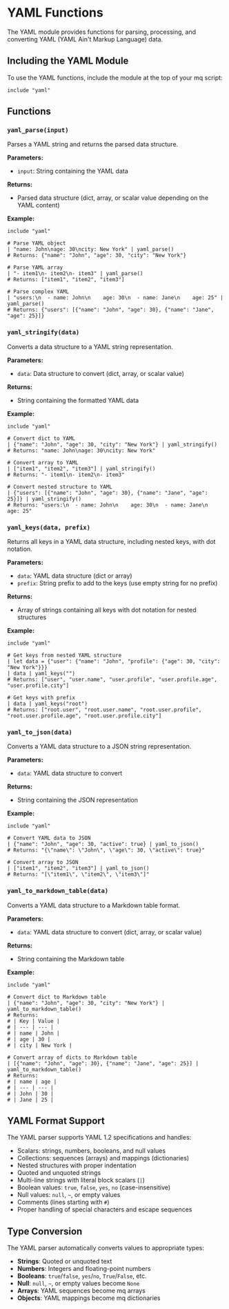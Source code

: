 # YAML Functions

The YAML module provides functions for parsing, processing, and converting YAML (YAML Ain't Markup Language) data.

## Including the YAML Module

To use the YAML functions, include the module at the top of your mq script:

```mq
include "yaml"
```

## Functions

### `yaml_parse(input)`

Parses a YAML string and returns the parsed data structure.

**Parameters:**
- `input`: String containing the YAML data

**Returns:**
- Parsed data structure (dict, array, or scalar value depending on the YAML content)

**Example:**
```mq
include "yaml"

# Parse YAML object
| "name: John\nage: 30\ncity: New York" | yaml_parse()
# Returns: {"name": "John", "age": 30, "city": "New York"}

# Parse YAML array
| "- item1\n- item2\n- item3" | yaml_parse()
# Returns: ["item1", "item2", "item3"]

# Parse complex YAML
| "users:\n  - name: John\n    age: 30\n  - name: Jane\n    age: 25" | yaml_parse()
# Returns: {"users": [{"name": "John", "age": 30}, {"name": "Jane", "age": 25}]}
```

### `yaml_stringify(data)`

Converts a data structure to a YAML string representation.

**Parameters:**
- `data`: Data structure to convert (dict, array, or scalar value)

**Returns:**
- String containing the formatted YAML data

**Example:**
```mq
include "yaml"

# Convert dict to YAML
| {"name": "John", "age": 30, "city": "New York"} | yaml_stringify()
# Returns: "name: John\nage: 30\ncity: New York"

# Convert array to YAML
| ["item1", "item2", "item3"] | yaml_stringify()
# Returns: "- item1\n- item2\n- item3"

# Convert nested structure to YAML
| {"users": [{"name": "John", "age": 30}, {"name": "Jane", "age": 25}]} | yaml_stringify()
# Returns: "users:\n  - name: John\n    age: 30\n  - name: Jane\n    age: 25"
```

### `yaml_keys(data, prefix)`

Returns all keys in a YAML data structure, including nested keys, with dot notation.

**Parameters:**
- `data`: YAML data structure (dict or array)
- `prefix`: String prefix to add to the keys (use empty string for no prefix)

**Returns:**
- Array of strings containing all keys with dot notation for nested structures

**Example:**
```mq
include "yaml"

# Get keys from nested YAML structure
| let data = {"user": {"name": "John", "profile": {"age": 30, "city": "New York"}}}
| data | yaml_keys("")
# Returns: ["user", "user.name", "user.profile", "user.profile.age", "user.profile.city"]

# Get keys with prefix
| data | yaml_keys("root")
# Returns: ["root.user", "root.user.name", "root.user.profile", "root.user.profile.age", "root.user.profile.city"]
```

### `yaml_to_json(data)`

Converts a YAML data structure to a JSON string representation.

**Parameters:**
- `data`: YAML data structure to convert

**Returns:**
- String containing the JSON representation

**Example:**
```mq
include "yaml"

# Convert YAML data to JSON
| {"name": "John", "age": 30, "active": true} | yaml_to_json()
# Returns: "{\"name\": \"John\", \"age\": 30, \"active\": true}"

# Convert array to JSON
| ["item1", "item2", "item3"] | yaml_to_json()
# Returns: "[\"item1\", \"item2\", \"item3\"]"
```

### `yaml_to_markdown_table(data)`

Converts a YAML data structure to a Markdown table format.

**Parameters:**
- `data`: YAML data structure to convert (dict, array, or scalar value)

**Returns:**
- String containing the Markdown table

**Example:**
```mq
include "yaml"

# Convert dict to Markdown table
| {"name": "John", "age": 30, "city": "New York"} | yaml_to_markdown_table()
# Returns:
# | Key | Value |
# | --- | --- |
# | name | John |
# | age | 30 |
# | city | New York |

# Convert array of dicts to Markdown table
| [{"name": "John", "age": 30}, {"name": "Jane", "age": 25}] | yaml_to_markdown_table()
# Returns:
# | name | age |
# | --- | --- |
# | John | 30 |
# | Jane | 25 |
```

## YAML Format Support

The YAML parser supports YAML 1.2 specifications and handles:

- Scalars: strings, numbers, booleans, and null values
- Collections: sequences (arrays) and mappings (dictionaries)
- Nested structures with proper indentation
- Quoted and unquoted strings
- Multi-line strings with literal block scalars (`|`)
- Boolean values: `true`, `false`, `yes`, `no` (case-insensitive)
- Null values: `null`, `~`, or empty values
- Comments (lines starting with `#`)
- Proper handling of special characters and escape sequences

## Type Conversion

The YAML parser automatically converts values to appropriate types:

- **Strings**: Quoted or unquoted text
- **Numbers**: Integers and floating-point numbers
- **Booleans**: `true`/`false`, `yes`/`no`, `True`/`False`, etc.
- **Null**: `null`, `~`, or empty values become `None`
- **Arrays**: YAML sequences become mq arrays
- **Objects**: YAML mappings become mq dictionaries
